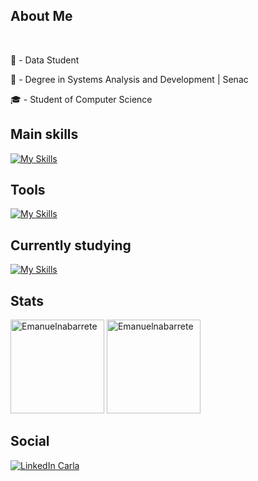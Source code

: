 <h2 aling="left">About Me</h2>
<br>
<p>👦 - Data Student</p>
<p>📲 - Degree in Systems Analysis and Development | Senac </p>
<p>🎓 - Student of Computer Science</p>

<h2 align="left">Main skills</h2>

[![My Skills](https://skillicons.dev/icons?i=python,java,sklearn)](https://skillicons.dev)

<h2 align="left">Tools</h2>

[![My Skills](https://skillicons.dev/icons?i=anaconda,mysql,vscode,linux,git,github,sklearn,figma,postman,ubuntu)](https://skillicons.dev)

<h2 align="left">Currently studying</h2>

[![My Skills](https://skillicons.dev/icons?i=python,linux,ubuntu,sklearn)](https://skillicons.dev)

<h2 align="left">Stats</h2>
<div align="left">
  <img height="150em" src="https://github-readme-stats.vercel.app/api/top-langs?username=Emanuelnabarrete&show_icons=true&locale=en&layout=compact&bg_color=0d1117&text_color=ffffff" alt="Emanuelnabarrete" />
  <img height="150em" src="https://github-readme-stats.vercel.app/api?username=Emanuelnabarrete&show_icons=true&locale=en&bg_color=0d1117&text_color=ffffff" alt="Emanuelnabarrete" />
</div>

<h2 align="left">Social</h2>
<a href="https://www.linkedin.com/in/emanuelnabarretedesouza/" target="blank">
  <img align="center" src="https://skillicons.dev/icons?i=linkedin" alt="LinkedIn Carla" />
</a>

<br>
</div>









